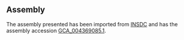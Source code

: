 
Assembly
--------

The assembly presented has been imported from 
[INSDC](http://www.insdc.org) and has the assembly accession
[GCA\_004369085.1](http://www.ebi.ac.uk/ena/data/view/GCA_004369085.1).

